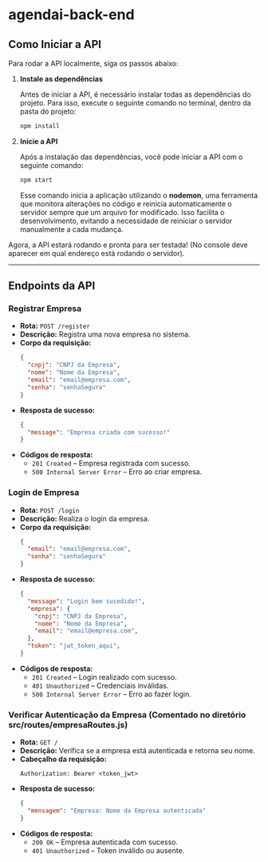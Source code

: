 # agendai-back-end

## Como Iniciar a API

Para rodar a API localmente, siga os passos abaixo:

1. **Instale as dependências**
   
   Antes de iniciar a API, é necessário instalar todas as dependências do projeto. Para isso, execute o seguinte comando no terminal, dentro da pasta do projeto:
   
   ```sh
   npm install
   ```

2. **Inicie a API**
   
   Após a instalação das dependências, você pode iniciar a API com o seguinte comando:
   
   ```sh
   npm start
   ```
   
   Esse comando inicia a aplicação utilizando o **nodemon**, uma ferramenta que monitora alterações no código e reinicia automaticamente o servidor sempre que um arquivo for modificado. Isso facilita o desenvolvimento, evitando a necessidade de reiniciar o servidor manualmente a cada mudança.

Agora, a API estará rodando e pronta para ser testada! (No console deve aparecer em qual endereço está rodando o servidor).

---

## Endpoints da API

### Registrar Empresa

- **Rota:** `POST /register`
- **Descrição:** Registra uma nova empresa no sistema.
- **Corpo da requisição:**
  ```json
  {
    "cnpj": "CNPJ da Empresa",
    "nome": "Nome da Empresa",
    "email": "email@empresa.com",
    "senha": "senhaSegura"
  }
  ```
- **Resposta de sucesso:**
  ```json
  {
    "message": "Empresa criada com sucesso!"
  }
  ```
- **Códigos de resposta:**
  - `201 Created` – Empresa registrada com sucesso.
  - `500 Internal Server Error` – Erro ao criar empresa.

### Login de Empresa

- **Rota:** `POST /login`
- **Descrição:** Realiza o login da empresa.
- **Corpo da requisição:**
  ```json
  {
    "email": "email@empresa.com",
    "senha": "senhaSegura"
  }
  ```
- **Resposta de sucesso:**
  ```json
  {
    "message": "Login bem sucedido!",
    "empresa": {
      "cnpj": "CNPJ da Empresa",
      "nome": "Nome da Empresa",
      "email": "email@empresa.com",
    },
    "token": "jwt_token_aqui",
  }
  ```
- **Códigos de resposta:**
  - `201 Created` – Login realizado com sucesso.
  - `401 Unauthorized` – Credenciais inválidas.
  - `500 Internal Server Error` – Erro ao fazer login.

### Verificar Autenticação da Empresa (Comentado no diretório src/routes/empresaRoutes.js)

- **Rota:** `GET /`
- **Descrição:** Verifica se a empresa está autenticada e retorna seu nome.
- **Cabeçalho da requisição:**
  ```
  Authorization: Bearer <token_jwt>
  ```
- **Resposta de sucesso:**
  ```json
  {
    "mensagem": "Empresa: Nome da Empresa autenticada"
  }
  ```
- **Códigos de resposta:**
  - `200 OK` – Empresa autenticada com sucesso.
  - `401 Unauthorized` – Token inválido ou ausente.